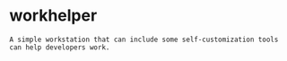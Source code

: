 # workhelper
    A simple workstation that can include some self-customization tools
    can help developers work.

